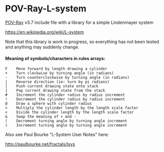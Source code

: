 # POV-Ray-L-system
[POV-Ray](http://www.povray.org) v3.7 include file with a library for a simple Lindenmayer system

https://en.wikipedia.org/wiki/L-system

Note that this library is work in progress, so everything has not been tested and anything may suddenly change.

#### Meaning of symbols/characters in rules arrays:
```
F    Move forward by length drawing a cylinder
+    Turn clockwise by turning angle (in radians)
-    Turn counterclockwise by turning angle (in radians)
|    Reverse direction (ie: turn by pi radians)
[    Push current drawing state onto stack
]    Pop current drawing state from the stack
#    Increment the cylinder radius by radius increment
!    Decrement the cylinder radius by radius increment
@    Draw a sphere with cylinder radius
>    Multiply the cylinder length by the length scale factor
<    Divide the cylinder length by the length scale factor
&    Swap the meaning of + and -
(    Decrement turning angle by turning angle increment
)    Increment turning angle by turning angle increment
```

Also see Paul Bourke "L-System User Notes" here:

http://paulbourke.net/fractals/lsys

